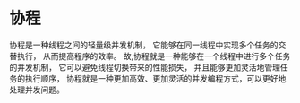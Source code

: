 # 协程

协程是一种线程之间的轻量级并发机制，
它能够在同一线程中实现多个任务的交替执行，
从而提高程序的效率。
故,协程就是一种能够在一个线程中进行多个任务的并发机制，
它可以避免线程切换带来的性能损失，
并且能够更加灵活地管理任务的执行顺序，
协程就是一种更加高效、更加灵活的并发编程方式，可以更好地处理并发问题。
